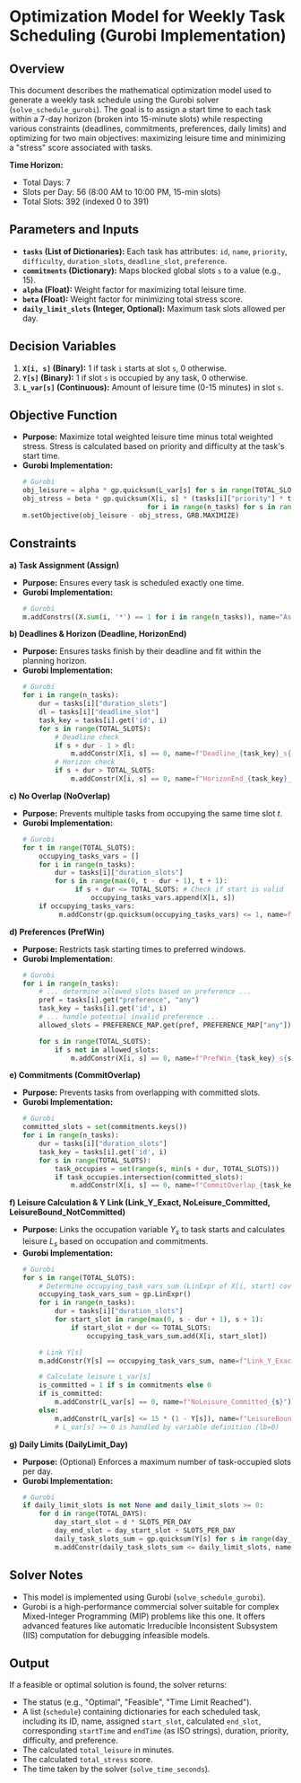 # Optimization Model for Weekly Task Scheduling (Gurobi Implementation)

## Overview

This document describes the mathematical optimization model used to generate a weekly task schedule using the Gurobi solver (`solve_schedule_gurobi`). The goal is to assign a start time to each task within a 7-day horizon (broken into 15-minute slots) while respecting various constraints (deadlines, commitments, preferences, daily limits) and optimizing for two main objectives: maximizing leisure time and minimizing a "stress" score associated with tasks.

**Time Horizon:**
*   Total Days: 7
*   Slots per Day: 56 (8:00 AM to 10:00 PM, 15-min slots)
*   Total Slots: 392 (indexed 0 to 391)

## Parameters and Inputs

*   **`tasks` (List of Dictionaries):** Each task has attributes: `id`, `name`, `priority`, `difficulty`, `duration_slots`, `deadline_slot`, `preference`.
*   **`commitments` (Dictionary):** Maps blocked global slots `s` to a value (e.g., 15).
*   **`alpha` (Float):** Weight factor for maximizing total leisure time.
*   **`beta` (Float):** Weight factor for minimizing total stress score.
*   **`daily_limit_slots` (Integer, Optional):** Maximum task slots allowed per day.

## Decision Variables

1.  **`X[i, s]` (Binary):** 1 if task `i` starts at slot `s`, 0 otherwise.
2.  **`Y[s]` (Binary):** 1 if slot `s` is occupied by any task, 0 otherwise.
3.  **`L_var[s]` (Continuous):** Amount of leisure time (0-15 minutes) in slot `s`.

## Objective Function

*   **Purpose:** Maximize total weighted leisure time minus total weighted stress. Stress is calculated based on priority and difficulty at the task's start time.
*   **Gurobi Implementation:**
    ```python
    # Gurobi
    obj_leisure = alpha * gp.quicksum(L_var[s] for s in range(TOTAL_SLOTS))
    obj_stress = beta * gp.quicksum(X[i, s] * (tasks[i]["priority"] * tasks[i]["difficulty"])
                                   for i in range(n_tasks) for s in range(TOTAL_SLOTS))
    m.setObjective(obj_leisure - obj_stress, GRB.MAXIMIZE)
    ```

## Constraints

**a) Task Assignment (Assign)**
*   **Purpose:** Ensures every task is scheduled exactly one time.
*   **Gurobi Implementation:**
    ```python
    # Gurobi
    m.addConstrs((X.sum(i, '*') == 1 for i in range(n_tasks)), name="Assign")
    ```

**b) Deadlines & Horizon (Deadline, HorizonEnd)**
*   **Purpose:** Ensures tasks finish by their deadline and fit within the planning horizon.
*   **Gurobi Implementation:**
    ```python
    # Gurobi
    for i in range(n_tasks):
        dur = tasks[i]["duration_slots"]
        dl = tasks[i]["deadline_slot"]
        task_key = tasks[i].get('id', i)
        for s in range(TOTAL_SLOTS):
            # Deadline check
            if s + dur - 1 > dl:
                m.addConstr(X[i, s] == 0, name=f"Deadline_{task_key}_s{s}")
            # Horizon check
            if s + dur > TOTAL_SLOTS:
                m.addConstr(X[i, s] == 0, name=f"HorizonEnd_{task_key}_s{s}")
    ```

**c) No Overlap (NoOverlap)**
*   **Purpose:** Prevents multiple tasks from occupying the same time slot $t$.
*   **Gurobi Implementation:**
    ```python
    # Gurobi
    for t in range(TOTAL_SLOTS):
        occupying_tasks_vars = []
        for i in range(n_tasks):
            dur = tasks[i]["duration_slots"]
            for s in range(max(0, t - dur + 1), t + 1):
                 if s + dur <= TOTAL_SLOTS: # Check if start is valid
                     occupying_tasks_vars.append(X[i, s])
        if occupying_tasks_vars:
             m.addConstr(gp.quicksum(occupying_tasks_vars) <= 1, name=f"NoOverlap_s{t}")
    ```

**d) Preferences (PrefWin)**
*   **Purpose:** Restricts task starting times to preferred windows.
*   **Gurobi Implementation:**
    ```python
    # Gurobi
    for i in range(n_tasks):
        # ... determine allowed_slots based on preference ...
        pref = tasks[i].get("preference", "any")
        task_key = tasks[i].get('id', i)
        # ... handle potential invalid preference ...
        allowed_slots = PREFERENCE_MAP.get(pref, PREFERENCE_MAP["any"])

        for s in range(TOTAL_SLOTS):
            if s not in allowed_slots:
                m.addConstr(X[i, s] == 0, name=f"PrefWin_{task_key}_s{s}")
    ```

**e) Commitments (CommitOverlap)**
*   **Purpose:** Prevents tasks from overlapping with committed slots.
*   **Gurobi Implementation:**
    ```python
    # Gurobi
    committed_slots = set(commitments.keys())
    for i in range(n_tasks):
        dur = tasks[i]["duration_slots"]
        task_key = tasks[i].get('id', i)
        for s in range(TOTAL_SLOTS):
            task_occupies = set(range(s, min(s + dur, TOTAL_SLOTS)))
            if task_occupies.intersection(committed_slots):
                m.addConstr(X[i, s] == 0, name=f"CommitOverlap_{task_key}_s{s}")
    ```

**f) Leisure Calculation & Y Link (Link_Y_Exact, NoLeisure_Committed, LeisureBound_NotCommitted)**
*   **Purpose:** Links the occupation variable $Y_s$ to task starts and calculates leisure $L_s$ based on occupation and commitments.
*   **Gurobi Implementation:**
    ```python
    # Gurobi
    for s in range(TOTAL_SLOTS):
        # Determine occupying_task_vars_sum (LinExpr of X[i, start] covering s)
        occupying_task_vars_sum = gp.LinExpr()
        for i in range(n_tasks):
            dur = tasks[i]["duration_slots"]
            for start_slot in range(max(0, s - dur + 1), s + 1):
                if start_slot + dur <= TOTAL_SLOTS:
                    occupying_task_vars_sum.add(X[i, start_slot])

        # Link Y[s]
        m.addConstr(Y[s] == occupying_task_vars_sum, name=f"Link_Y_Exact_{s}")

        # Calculate leisure L_var[s]
        is_committed = 1 if s in commitments else 0
        if is_committed:
            m.addConstr(L_var[s] == 0, name=f"NoLeisure_Committed_{s}")
        else:
            m.addConstr(L_var[s] <= 15 * (1 - Y[s]), name=f"LeisureBound_NotCommitted_{s}")
            # L_var[s] >= 0 is handled by variable definition (lb=0)
    ```

**g) Daily Limits (DailyLimit_Day)**
*   **Purpose:** (Optional) Enforces a maximum number of task-occupied slots per day.
*   **Gurobi Implementation:**
    ```python
    # Gurobi
    if daily_limit_slots is not None and daily_limit_slots >= 0:
        for d in range(TOTAL_DAYS):
            day_start_slot = d * SLOTS_PER_DAY
            day_end_slot = day_start_slot + SLOTS_PER_DAY
            daily_task_slots_sum = gp.quicksum(Y[s] for s in range(day_start_slot, day_end_slot))
            m.addConstr(daily_task_slots_sum <= daily_limit_slots, name=f"DailyLimit_Day_{d}")
    ```

## Solver Notes

*   This model is implemented using Gurobi (`solve_schedule_gurobi`).
*   Gurobi is a high-performance commercial solver suitable for complex Mixed-Integer Programming (MIP) problems like this one. It offers advanced features like automatic Irreducible Inconsistent Subsystem (IIS) computation for debugging infeasible models.

## Output

If a feasible or optimal solution is found, the solver returns:
*   The status (e.g., "Optimal", "Feasible", "Time Limit Reached").
*   A list (`schedule`) containing dictionaries for each scheduled task, including its ID, name, assigned `start_slot`, calculated `end_slot`, corresponding `startTime` and `endTime` (as ISO strings), duration, priority, difficulty, and preference.
*   The calculated `total_leisure` in minutes.
*   The calculated `total_stress` score.
*   The time taken by the solver (`solve_time_seconds`).
